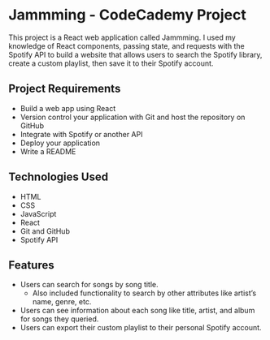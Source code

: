 # Jammming - CodeCademy Project

This project is a React web application called Jammming. I used my knowledge of React components, passing state, and requests with the Spotify API to build a website that allows users to search the Spotify library, create a custom playlist, then save it to their Spotify account.

## Project Requirements

- Build a web app using React
- Version control your application with Git and host the repository on GitHub
- Integrate with Spotify or another API
- Deploy your application
- Write a README

## Technologies Used

- HTML
- CSS
- JavaScript
- React
- Git and GitHub
- Spotify API

## Features

- Users can search for songs by song title.
  - Also included functionality to search by other attributes like artist’s name, genre, etc.
- Users can see information about each song like title, artist, and album for songs they queried.
- Users can export their custom playlist to their personal Spotify account.
